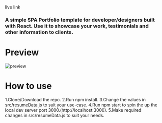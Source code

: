 live link 



### A simple SPA Portfolio template for developer/designers built with React. Use it to showcase your work, testimonials and other information to clients.

# Preview

![preview](https://friendly-bohr-36ab83.netlify.app/)

# How to use

1.Clone/Download the repo.
2.Run npm install.
3.Change the values in src/resumeData.js to suit your use-case.
4.Run npm start to spin the up the local dev server port 3000.(http://localhost:3000).
5.Make required changes in src/resumeData.js to suit your needs.


